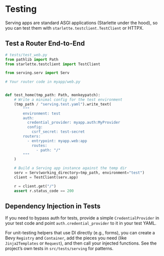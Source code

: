 # Testing

Serving apps are standard ASGI applications (Starlette under the hood), so you can test them with `starlette.testclient.TestClient` or HTTPX.

## Test a Router End-to-End

```python
# tests/test_web.py
from pathlib import Path
from starlette.testclient import TestClient

from serving.serv import Serv

# Your router code in myapp/web.py


def test_home(tmp_path: Path, monkeypatch):
    # Write a minimal config for the test environment
    (tmp_path / "serving.test.yaml").write_text(
        """
        environment: test
        auth:
          credential_provider: myapp.auth:MyProvider
          config:
            csrf_secret: test-secret
        routers:
          - entrypoint: myapp.web:app
            routes:
              - path: "/"
        """
    )

    # Build a Serving app instance against the temp dir
    serv = Serv(working_directory=tmp_path, environment="test")
    client = TestClient(serv.app)

    r = client.get("/")
    assert r.status_code == 200
```

## Dependency Injection in Tests

If you need to bypass auth for tests, provide a simple `CredentialProvider` in your test code and point `auth.credential_provider` to it in your test YAML.

For unit-testing helpers that use DI directly (e.g., forms), you can create a Bevy `Registry` and `Container`, add the pieces you need (like `Jinja2Templates` or `Request`), and then call your injected functions. See the project’s own tests in `src/tests/serving` for patterns.
